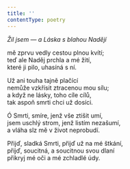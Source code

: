 ```yaml
---
title: ''
contentType: poetry
---
```


<section>

_Žil jsem — a Láska s blahou Nadějí_

mě zprvu vedly cestou plnou kvítí;  
teď ale Naděj prchla a mé žití,  
které ji pilo, uhasíná s ní.

</section>

<section>

Už ani touha tajně plačící  
nemůže vzkřísit ztracenou mou sílu;  
a když ne lásky, toho cíle cílů,  
tak aspoň smrti chci už dosíci.

</section>

<section>

Ó Smrti, smíre, jenž vše ztišit umí,  
jsem uschlý strom, jenž listím nezašumí,  
a vláha slz mě v život neprobudí.

</section>

<section>

Přijď, sladká Smrti, přijď už na mé štkání,  
přijď, soucitná, a soucitnou svou dlaní  
přikryj mé oči a mé zchladlé údy.

</section>
